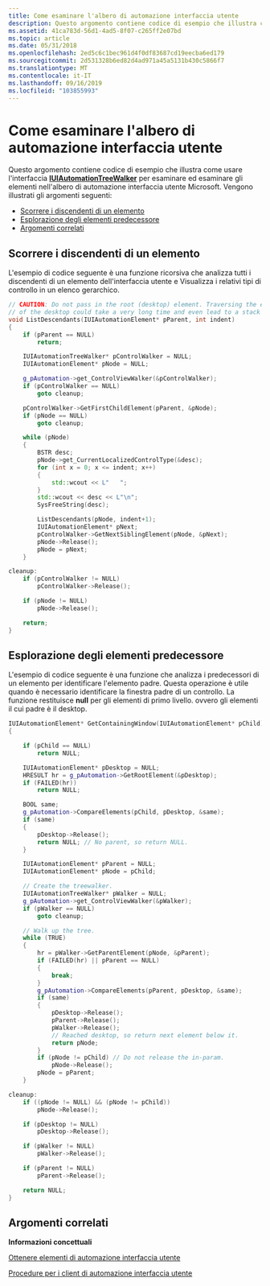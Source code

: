 ```yaml
---
title: Come esaminare l'albero di automazione interfaccia utente
description: Questo argomento contiene codice di esempio che illustra come usare l'interfaccia IUIAutomationTreeWalker per esaminare ed esaminare gli elementi nell'albero di automazione interfaccia utente Microsoft.
ms.assetid: 41ca783d-56d1-4ad5-8f07-c265ff2e07bd
ms.topic: article
ms.date: 05/31/2018
ms.openlocfilehash: 2ed5c6c1bec961d4f0df83687cd19eecba6ed179
ms.sourcegitcommit: 2d531328b6ed82d4ad971a45a5131b430c5866f7
ms.translationtype: MT
ms.contentlocale: it-IT
ms.lasthandoff: 09/16/2019
ms.locfileid: "103855993"
---
```

# <a name="how-to-walk-the-ui-automation-tree"></a>Come esaminare l'albero di automazione interfaccia utente

Questo argomento contiene codice di esempio che illustra come usare l'interfaccia [**IUIAutomationTreeWalker**](/windows/desktop/api/UIAutomationClient/nn-uiautomationclient-iuiautomationtreewalker) per esaminare ed esaminare gli elementi nell'albero di automazione interfaccia utente Microsoft. Vengono illustrati gli argomenti seguenti:

-   [Scorrere i discendenti di un elemento](#walking-through-descendants-of-an-element)
-   [Esplorazione degli elementi predecessore](#walking-through-ancestor-elements)
-   [Argomenti correlati](#related-topics)

## <a name="walking-through-descendants-of-an-element"></a>Scorrere i discendenti di un elemento

L'esempio di codice seguente è una funzione ricorsiva che analizza tutti i discendenti di un elemento dell'interfaccia utente e Visualizza i relativi tipi di controllo in un elenco gerarchico.


```C++
// CAUTION: Do not pass in the root (desktop) element. Traversing the entire subtree
// of the desktop could take a very long time and even lead to a stack overflow.
void ListDescendants(IUIAutomationElement* pParent, int indent)
{
    if (pParent == NULL)
        return;

    IUIAutomationTreeWalker* pControlWalker = NULL;
    IUIAutomationElement* pNode = NULL;

    g_pAutomation->get_ControlViewWalker(&pControlWalker);
    if (pControlWalker == NULL)
        goto cleanup;

    pControlWalker->GetFirstChildElement(pParent, &pNode);
    if (pNode == NULL)
        goto cleanup;

    while (pNode)
    {
        BSTR desc;
        pNode->get_CurrentLocalizedControlType(&desc);
        for (int x = 0; x <= indent; x++)
        {
            std::wcout << L"   ";
        }
        std::wcout << desc << L"\n";
        SysFreeString(desc);

        ListDescendants(pNode, indent+1);
        IUIAutomationElement* pNext;
        pControlWalker->GetNextSiblingElement(pNode, &pNext);
        pNode->Release();
        pNode = pNext;
    }

cleanup:
    if (pControlWalker != NULL)
        pControlWalker->Release();

    if (pNode != NULL)
        pNode->Release();

    return;
}
```



## <a name="walking-through-ancestor-elements"></a>Esplorazione degli elementi predecessore

L'esempio di codice seguente è una funzione che analizza i predecessori di un elemento per identificare l'elemento padre. Questa operazione è utile quando è necessario identificare la finestra padre di un controllo. La funzione restituisce **null** per gli elementi di primo livello. ovvero gli elementi il cui padre è il desktop.


```C++
IUIAutomationElement* GetContainingWindow(IUIAutomationElement* pChild)
{

    if (pChild == NULL)
        return NULL;

    IUIAutomationElement* pDesktop = NULL;
    HRESULT hr = g_pAutomation->GetRootElement(&pDesktop);
    if (FAILED(hr))
        return NULL;

    BOOL same;
    g_pAutomation->CompareElements(pChild, pDesktop, &same);
    if (same)
    {
        pDesktop->Release();
        return NULL; // No parent, so return NULL.
    }

    IUIAutomationElement* pParent = NULL;
    IUIAutomationElement* pNode = pChild;

    // Create the treewalker.
    IUIAutomationTreeWalker* pWalker = NULL;
    g_pAutomation->get_ControlViewWalker(&pWalker);
    if (pWalker == NULL)
        goto cleanup;

    // Walk up the tree.
    while (TRUE)
    {
        hr = pWalker->GetParentElement(pNode, &pParent);
        if (FAILED(hr) || pParent == NULL)
        {
            break;
        }
        g_pAutomation->CompareElements(pParent, pDesktop, &same);
        if (same)
        {
            pDesktop->Release();
            pParent->Release();
            pWalker->Release();
            // Reached desktop, so return next element below it.
            return pNode;
        }
        if (pNode != pChild) // Do not release the in-param.
            pNode->Release();
        pNode = pParent;
    }

cleanup:
    if ((pNode != NULL) && (pNode != pChild)) 
        pNode->Release();

    if (pDesktop != NULL)
        pDesktop->Release();

    if (pWalker != NULL)
        pWalker->Release();

    if (pParent != NULL)
        pParent->Release();

    return NULL;  
}
```



## <a name="related-topics"></a>Argomenti correlati

<dl> <dt>

**Informazioni concettuali**
</dt> <dt>

[Ottenere elementi di automazione interfaccia utente](uiauto-obtainingelements.md)
</dt> <dt>

[Procedure per i client di automazione interfaccia utente](uiauto-howto-topics-for-uiautomation-clients.md)
</dt> </dl>

 

 




